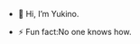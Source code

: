 - 👋 Hi, I’m Yukino.

- ⚡ Fun fact:No one knows how.

<!---
Xixixix1234/Xixixix1234 is a ✨ special ✨ repository because its `README.md` (this file) appears on your GitHub profile.
You can click the Preview link to take a look at your changes.
--->
